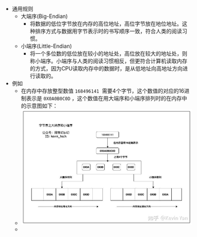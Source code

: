 - 通用规则
	- 大端序(Big-Endian)
		- 将数据的低位字节放在内存的高位地址，高位字节放在地位地址。这种排序方式与数据用字节表示时的书写顺序一致，符合人类的阅读习惯。
	- 小端序(Little-Endian)
		- 将一个多位数的低位放在较小的地址处，高位放在较大的地址处，则称小端序。小端序与人类的阅读习惯相反，但更符合计算机读取内存的方式，因为CPU读取内存中的数据时，是从低地址向高地址方向进行读取的。
- 例如
	- 在内存中存放整型数值 `168496141`  需要4个字节，这个数值的对应的16进制表示是 `0X0A0B0C0D` ，这个数值在用大端序和小端序排列时的在内存中的示意图如下：
	- ![image.png](../assets/image_1663300819039_0.png)
	-